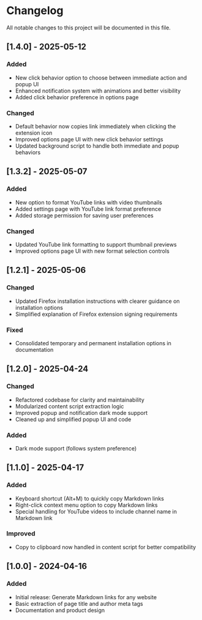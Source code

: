 # Changelog

All notable changes to this project will be documented in this file.

## [1.4.0] - 2025-05-12

### Added

- New click behavior option to choose between immediate action and popup UI
- Enhanced notification system with animations and better visibility
- Added click behavior preference in options page

### Changed

- Default behavior now copies link immediately when clicking the extension icon
- Improved options page UI with new click behavior settings
- Updated background script to handle both immediate and popup behaviors

## [1.3.2] - 2025-05-07

### Added

- New option to format YouTube links with video thumbnails
- Added settings page with YouTube link format preference
- Added storage permission for saving user preferences

### Changed

- Updated YouTube link formatting to support thumbnail previews
- Improved options page UI with new format selection controls

## [1.2.1] - 2025-05-06

### Changed

- Updated Firefox installation instructions with clearer guidance on installation options
- Simplified explanation of Firefox extension signing requirements

### Fixed

- Consolidated temporary and permanent installation options in documentation

## [1.2.0] - 2025-04-24

### Changed

- Refactored codebase for clarity and maintainability
- Modularized content script extraction logic
- Improved popup and notification dark mode support
- Cleaned up and simplified popup UI and code

### Added

- Dark mode support (follows system preference)

## [1.1.0] - 2025-04-17

### Added

- Keyboard shortcut (Alt+M) to quickly copy Markdown links
- Right-click context menu option to copy Markdown links
- Special handling for YouTube videos to include channel name in Markdown link

### Improved

- Copy to clipboard now handled in content script for better compatibility

## [1.0.0] - 2024-04-16

### Added

- Initial release: Generate Markdown links for any website
- Basic extraction of page title and author meta tags
- Documentation and product design
